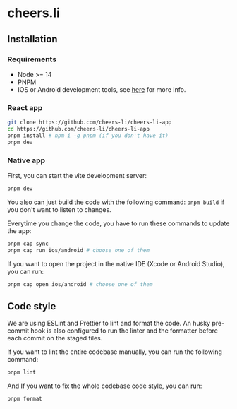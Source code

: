 # cheers.li

## Installation

### Requirements
* Node >= 14
* PNPM
* IOS or Android development tools, see [here](https://capacitorjs.com/docs/getting-started/environment-setup) for more info.

### React app
```bash
git clone https://github.com/cheers-li/cheers-li-app
cd https://github.com/cheers-li/cheers-li-app
pnpm install # npm i -g pnpm (if you don't have it)
pnpm dev
```

### Native app

First, you can start the vite development server:

```bash
pnpm dev
```

You also can just build the code with the following command: ```pnpm build``` if you don't want to listen to changes.

Everytime you change the code, you have to run these commands to update the app:

```bash
pnpm cap sync
pnpm cap run ios/android # choose one of them
```

If you want to open the project in the native IDE (Xcode or Android Studio), you can run:

```bash
pnpm cap open ios/android # choose one of them
```

## Code style

We are using ESLint and Prettier to lint and format the code. An husky pre-commit hook is also configured to run the linter and the formatter before each commit on the staged files.

If you want to lint the entire codebase manually, you can run the following command:

```bash
pnpm lint
```

And If you want to fix the whole codebase code style, you can run:

```bash
pnpm format
```

